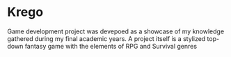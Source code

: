# Krego
Game development project was devepoed as a showcase of my knowledge gathered during my final academic years. A project itself is a stylized top-down fantasy game with the elements of RPG and Survival genres
